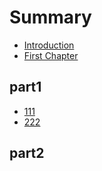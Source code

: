 # Summary

* [Introduction](README.md)
* [First Chapter](chapter1.md)

## part1

* [111](111.md)
* [222](222.md)

## part2

